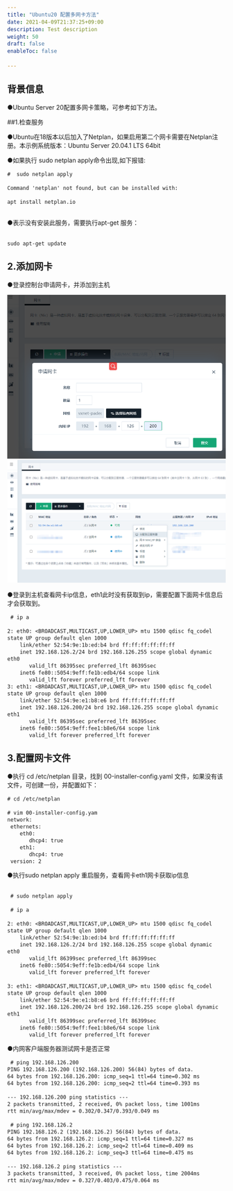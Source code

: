 ```yaml
---
title: "Ubuntu20 配置多网卡方法"
date: 2021-04-09T21:37:25+09:00
description: Test description
weight: 50
draft: false
enableToc: false

---
```

## 背景信息

●Ubuntu Server 20配置多网卡策略，可参考如下方法。

##1.检查服务

●Ubuntu在18版本以后加入了Netplan，如果启用第二个网卡需要在Netplan注册。本示例系统版本：Ubuntu Server 20.04.1 LTS 64bit

●如果执行 sudo netplan apply命令出现,如下报错:

```
#  sudo netplan apply

Command 'netplan' not found, but can be installed with:

apt install netplan.io


```

●表示没有安装此服务，需要执行apt-get 服务：

```

sudo apt-get update

```

## 2.添加网卡

●登录控制台申请网卡，并添加到主机


![图片](/content/compute/vm/faq/_images/ubuntu20_1.png)
![图片](/content/compute/vm/faq/_images/ubuntu20_2.png)

●登录到主机查看网卡ip信息，eth1此时没有获取到ip，需要配置下面网卡信息后才会获取到。

```
 # ip a
 
2: eth0: <BROADCAST,MULTICAST,UP,LOWER_UP> mtu 1500 qdisc fq_codel state UP group default qlen 1000
    link/ether 52:54:9e:1b:ed:b4 brd ff:ff:ff:ff:ff:ff
    inet 192.168.126.2/24 brd 192.168.126.255 scope global dynamic eth0
       valid_lft 86395sec preferred_lft 86395sec
    inet6 fe80::5054:9eff:fe1b:edb4/64 scope link 
       valid_lft forever preferred_lft forever
3: eth1: <BROADCAST,MULTICAST,UP,LOWER_UP> mtu 1500 qdisc fq_codel state UP group default qlen 1000
    link/ether 52:54:9e:e1:b8:e6 brd ff:ff:ff:ff:ff:ff
    inet 192.168.126.200/24 brd 192.168.126.255 scope global dynamic eth1
       valid_lft 86395sec preferred_lft 86395sec
    inet6 fe80::5054:9eff:fee1:b8e6/64 scope link 
       valid_lft forever preferred_lft forever

```



## 3.配置网卡文件

●执行 cd /etc/netplan 目录，找到 00-installer-config.yaml 文件，如果没有该文件，可创建一份，并配置如下：

```
# cd /etc/netplan

# vim 00-installer-config.yam
network:
 ethernets:
    eth0:
       dhcp4: true
    eth1:
       dhcp4: true
 version: 2

```

●执行sudo netplan apply 重启服务，查看网卡eth1网卡获取ip信息

```

 # sudo netplan apply

 # ip a

2: eth0: <BROADCAST,MULTICAST,UP,LOWER_UP> mtu 1500 qdisc fq_codel state UP group default qlen 1000
    link/ether 52:54:9e:1b:ed:b4 brd ff:ff:ff:ff:ff:ff
    inet 192.168.126.2/24 brd 192.168.126.255 scope global dynamic eth0
       valid_lft 86399sec preferred_lft 86399sec
    inet6 fe80::5054:9eff:fe1b:edb4/64 scope link 
       valid_lft forever preferred_lft forever
       
3: eth1: <BROADCAST,MULTICAST,UP,LOWER_UP> mtu 1500 qdisc fq_codel state UP group default qlen 1000
    link/ether 52:54:9e:e1:b8:e6 brd ff:ff:ff:ff:ff:ff
    inet 192.168.126.200/24 brd 192.168.126.255 scope global dynamic eth1
       valid_lft 86399sec preferred_lft 86399sec
    inet6 fe80::5054:9eff:fee1:b8e6/64 scope link 
       valid_lft forever preferred_lft forever

```

●内网客户端服务器测试网卡是否正常

```
 # ping 192.168.126.200
PING 192.168.126.200 (192.168.126.200) 56(84) bytes of data.
64 bytes from 192.168.126.200: icmp_seq=1 ttl=64 time=0.302 ms
64 bytes from 192.168.126.200: icmp_seq=2 ttl=64 time=0.393 ms

--- 192.168.126.200 ping statistics ---
2 packets transmitted, 2 received, 0% packet loss, time 1001ms
rtt min/avg/max/mdev = 0.302/0.347/0.393/0.049 ms

 # ping 192.168.126.2
PING 192.168.126.2 (192.168.126.2) 56(84) bytes of data.
64 bytes from 192.168.126.2: icmp_seq=1 ttl=64 time=0.327 ms
64 bytes from 192.168.126.2: icmp_seq=2 ttl=64 time=0.409 ms
64 bytes from 192.168.126.2: icmp_seq=3 ttl=64 time=0.475 ms

--- 192.168.126.2 ping statistics ---
3 packets transmitted, 3 received, 0% packet loss, time 2004ms
rtt min/avg/max/mdev = 0.327/0.403/0.475/0.064 ms
```

